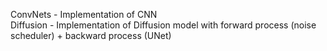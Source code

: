 ConvNets - Implementation of CNN\
Diffusion - Implementation of Diffusion model with forward process (noise scheduler) + backward process (UNet) 